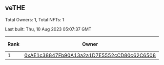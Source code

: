 ## veTHE

Total Owners: 1, Total NFTs: 1

Last built: Thu, 10 Aug 2023 05:07:37 GMT

| Rank | Owner | Voting Power | Influence | NFTs Id |
| --- | --- | --- | --- | --- |
  | 1 | [0xAE1c38847Fb90A13a2a1D7E5552cCD80c62C6508](https://debank.com/profile/0xAE1c38847Fb90A13a2a1D7E5552cCD80c62C6508?chain=bsc) | 2,544,800.055 | 3.87588% | 1 |